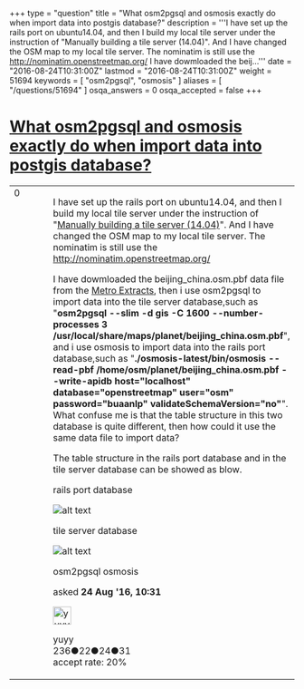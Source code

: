 +++
type = "question"
title = "What osm2pgsql and osmosis exactly do when import data into postgis database?"
description = '''I have set up the rails port on ubuntu14.04, and then I build my local tile server under the instruction of &quot;Manually building a tile server (14.04)&quot;. And I have changed the OSM map to my local tile server. The nominatim is still use the http://nominatim.openstreetmap.org/ I have dowmloaded the beij...'''
date = "2016-08-24T10:31:00Z"
lastmod = "2016-08-24T10:31:00Z"
weight = 51694
keywords = [ "osm2pgsql", "osmosis" ]
aliases = [ "/questions/51694" ]
osqa_answers = 0
osqa_accepted = false
+++

<div class="headNormal">

# [What osm2pgsql and osmosis exactly do when import data into postgis database?](/questions/51694/what-osm2pgsql-and-osmosis-exactly-do-when-import-data-into-postgis-database)

</div>

<div id="main-body">

<div id="askform">

<table id="question-table" style="width:100%;">
<colgroup>
<col style="width: 50%" />
<col style="width: 50%" />
</colgroup>
<tbody>
<tr>
<td style="width: 30px; vertical-align: top"><div class="vote-buttons">
<span id="post-51694-upvote" class="ajax-command post-vote up" rel="nofollow" title="I like this post (click again to cancel)"> </span>
<div id="post-51694-score" class="post-score" title="current number of votes">
0
</div>
<span id="post-51694-downvote" class="ajax-command post-vote down" rel="nofollow" title="I dont like this post (click again to cancel)"> </span> <span id="favorite-mark" class="ajax-command favorite-mark" rel="nofollow" title="mark/unmark this question as favorite (click again to cancel)"> </span>
<div id="favorite-count" class="favorite-count">
&#10;</div>
</div></td>
<td><div id="item-right">
<div class="question-body">
<p>I have set up the rails port on ubuntu14.04, and then I build my local tile server under the instruction of "<a href="https://switch2osm.org/serving-tiles/manually-building-a-tile-server-14-04/">Manually building a tile server (14.04)</a>". And I have changed the OSM map to my local tile server. The nominatim is still use the <a href="http://nominatim.openstreetmap.org/">http://nominatim.openstreetmap.org/</a></p>
<p>I have dowmloaded the beijing_china.osm.pbf data file from the <a href="https://mapzen.com/data/metro-extracts/metro/beijing_china/">Metro Extracts</a>, then i use osm2pgsql to import data into the tile server database,such as "<strong>osm2pgsql --slim -d gis -C 1600 --number-processes 3 /usr/local/share/maps/planet/beijing_china.osm.pbf</strong>", and i use osmosis to import data into the rails port database,such as "<strong>./osmosis-latest/bin/osmosis --read-pbf /home/osm/planet/beijing_china.osm.pbf --write-apidb host="localhost" database="openstreetmap" user="osm" password="buaanlp" validateSchemaVersion="no"</strong>". What confuse me is that the table structure in this two database is quite different, then how could it use the same data file to import data?</p>
<p>The table structure in the rails port database and in the tile server database can be showed as blow.</p>
<p>rails port database</p>
<p><img src="/upfiles/osmdb.png" alt="alt text" /></p>
<p>tile server database</p>
<p><img src="/upfiles/R2K9W%60PLHG7280%5D80%7D0E2E6.png" alt="alt text" /></p>
</div>
<div id="question-tags" class="tags-container tags">
<span class="post-tag tag-link-osm2pgsql" rel="tag" title="see questions tagged &#39;osm2pgsql&#39;">osm2pgsql</span> <span class="post-tag tag-link-osmosis" rel="tag" title="see questions tagged &#39;osmosis&#39;">osmosis</span>
</div>
<div id="question-controls" class="post-controls">
&#10;</div>
<div class="post-update-info-container">
<div class="post-update-info post-update-info-user">
<p>asked <strong>24 Aug '16, 10:31</strong></p>
<img src="https://secure.gravatar.com/avatar/3522efac952d508cf251cd2590e68ca5?s=32&amp;d=identicon&amp;r=g" class="gravatar" width="32" height="32" alt="yuyy&#39;s gravatar image" />
<p><span>yuyy</span><br />
<span class="score" title="236 reputation points">236</span><span title="22 badges"><span class="badge1">●</span><span class="badgecount">22</span></span><span title="24 badges"><span class="silver">●</span><span class="badgecount">24</span></span><span title="31 badges"><span class="bronze">●</span><span class="badgecount">31</span></span><br />
<span class="accept_rate" title="Rate of the user&#39;s accepted answers">accept rate:</span> <span title="yuyy has one accepted answer">20%</span></p>
</img>
</div>
</div>
<div id="comments-container-51694" class="comments-container">
&#10;</div>
<div id="comment-tools-51694" class="comment-tools">
&#10;</div>
<div class="clear">
&#10;</div>
<div id="comment-51694-form-container" class="comment-form-container">
&#10;</div>
<div class="clear">
&#10;</div>
</div></td>
</tr>
</tbody>
</table>

</div>

</div>

